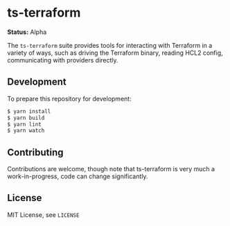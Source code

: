 # ts-terraform

**Status:** Alpha

The `ts-terraform` suite provides tools for interacting with Terraform in a variety of ways, such as driving the Terraform binary, reading HCL2 config, communicating with providers directly.

## Development

To prepare this repository for development:

```bash
$ yarn install
$ yarn build
$ yarn lint
$ yarn watch
```

## Contributing

Contributions are welcome, though note that ts-terraform is very much a work-in-progress, code can change significantly.

## License

MIT License, see `LICENSE`
